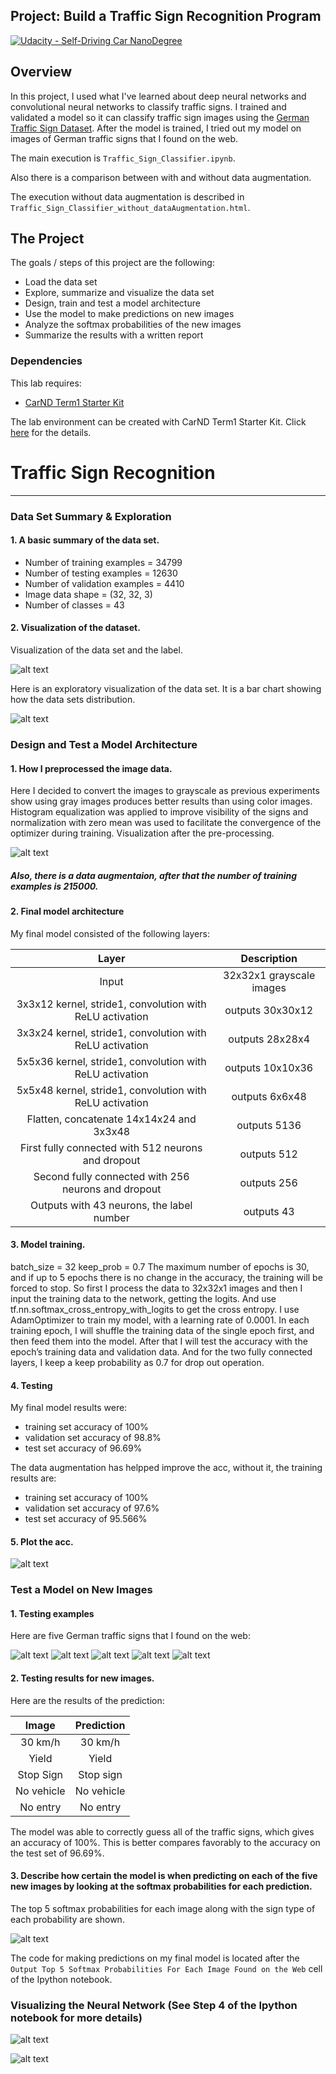 ## Project: Build a Traffic Sign Recognition Program
[![Udacity - Self-Driving Car NanoDegree](https://s3.amazonaws.com/udacity-sdc/github/shield-carnd.svg)](http://www.udacity.com/drive)

Overview
---
In this project, I used what I've learned about deep neural networks and convolutional neural networks to classify traffic signs. I trained and validated a model so it can classify traffic sign images using the [German Traffic Sign Dataset](http://benchmark.ini.rub.de/?section=gtsrb&subsection=dataset). After the model is trained, I tried out my model on images of German traffic signs that I found on the web.

The main execution is `Traffic_Sign_Classifier.ipynb`.

Also there is a comparison between with and without data augmentation.

The execution without data augmentation is described in `Traffic_Sign_Classifier_without_dataAugmentation.html`.

The Project
---
The goals / steps of this project are the following:
* Load the data set
* Explore, summarize and visualize the data set
* Design, train and test a model architecture
* Use the model to make predictions on new images
* Analyze the softmax probabilities of the new images
* Summarize the results with a written report

### Dependencies
This lab requires:

* [CarND Term1 Starter Kit](https://github.com/udacity/CarND-Term1-Starter-Kit)

The lab environment can be created with CarND Term1 Starter Kit. Click [here](https://github.com/udacity/CarND-Term1-Starter-Kit/blob/master/README.md) for the details.


# **Traffic Sign Recognition** 
---


[//]: # (Image References)

[image1]: ./examples/training_data.png
[image2]: ./examples/data_distribution.png
[image3]: ./examples/after_processing.png
[image4]: ./examples/acc.png
[image5]: ./signs/label1.jpg
[image6]: ./signs/label13.jpg
[image7]: ./signs/label14.jpg
[image8]: ./signs/label15.jpg
[image9]: ./signs/label17.jpg
[image10]: ./examples/top5softmax_for_new_imgs.png
[image11]: ./examples/test.png
[image12]: ./examples/visualize_network_state.png

### Data Set Summary & Exploration

#### 1. A basic summary of the data set.


* Number of training examples = 34799
* Number of testing examples = 12630
* Number of validation examples = 4410
* Image data shape = (32, 32, 3)
* Number of classes = 43

#### 2. Visualization of the dataset.

Visualization of the data set and the label.

![alt text][image1]

Here is an exploratory visualization of the data set. It is a bar chart showing how the data sets distribution.

![alt text][image2]

### Design and Test a Model Architecture

#### 1. How I preprocessed the image data.

Here I decided to convert the images to grayscale as previous experiments show using gray images produces better results than using color images. Histogram equalization was applied to improve visibility of the signs and normalization with zero mean was used to facilitate the convergence of the optimizer during training.
Visualization after the pre-processing.

![alt text][image3]

##### Also, there is a data augmentaion, after that the number of training examples is 215000.

#### 2. Final model architecture

My final model consisted of the following layers:

| Layer         		|     Description	        					| 
|:---------------------:|:---------------------------------------------:| 
| Input         		| 32x32x1 grayscale images   							| 
| 3x3x12 kernel, stride1, convolution with ReLU activation	| outputs 30x30x12 	|
| 3x3x24 kernel, stride1, convolution with ReLU activation | outputs 28x28x4 		|
| 5x5x36 kernel, stride1, convolution with ReLU activation | outputs 10x10x36 	|
| 5x5x48 kernel, stride1, convolution with ReLU activation	| outputs 6x6x48				|
| Flatten, concatenate 14x14x24 and 3x3x48 | outputs 5136		|
|	First fully connected with 512 neurons and dropout | outputs 512 |
|	Second fully connected with 256 neurons and dropout | outputs 256 |
|	Outputs with 43 neurons, the label number |	outputs	43	|
 


#### 3. Model training.

batch_size = 32
keep_prob = 0.7
The maximum number of epochs is 30, and if up to 5 epochs there is no change in the accuracy, the training will be forced to stop. So first I process the data to 32x32x1 images and then I input the training data to the network, getting the logits. And use tf.nn.softmax_cross_entropy_with_logits to get the cross entropy. I use AdamOptimizer to train my model, with a learning rate of 0.0001. In each training epoch, I will shuffle the training data of the single epoch first, and then feed them into the model. After that I will test the accuracy with the epoch’s training data and validation data. And for the two fully connected layers, I keep a keep probability as 0.7 for drop out operation.

#### 4. Testing

My final model results were:
* training set accuracy of 100%
* validation set accuracy of 98.8%
* test set accuracy of 96.69%

The data augmentation has helpped improve the acc, without it, the training results are:
* training set accuracy of 100%
* validation set accuracy of 97.6%
* test set accuracy of 95.566%

#### 5. Plot the acc.

![alt text][image4]

### Test a Model on New Images

#### 1. Testing examples

Here are five German traffic signs that I found on the web:

![alt text][image5] ![alt text][image6] ![alt text][image7] 
![alt text][image8] ![alt text][image9]


#### 2. Testing results for new images.

Here are the results of the prediction:

| Image			        |     Prediction	        					| 
|:---------------------:|:---------------------------------------------:| 
| 30 km/h | 30 km/h	|
| Yield | Yield	|
| Stop Sign | Stop sign | 
| No vehicle			| No vehicle	|
| No entry | No entry |


The model was able to correctly guess all of the traffic signs, which gives an accuracy of 100%. This is better compares favorably to the accuracy on the test set of 96.69%.

#### 3. Describe how certain the model is when predicting on each of the five new images by looking at the softmax probabilities for each prediction. 

The top 5 softmax probabilities for each image along with the sign type of each probability are shown.

![alt text][image10]

The code for making predictions on my final model is located after the `Output Top 5 Softmax Probabilities For Each Image Found on the Web` cell of the Ipython notebook.

### Visualizing the Neural Network (See Step 4 of the Ipython notebook for more details)

![alt text][image11]

![alt text][image12]

